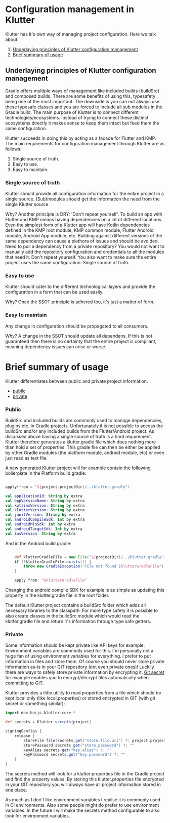 # Configuration management in Klutter

Klutter has it's own way of managing project configuration. Here we talk about:
1. [Underlaying principles of Klutter configuration management](#Underlaying-principles-of-Klutter-configuration-management)
2. [Brief summary of usage](#Brief-summary-of-usage)


## Underlaying principles of Klutter configuration management
Gradle offers multiple ways of management like included builds (buildSrc) and composed builds. 
There are some benefits of using this, typesafety being one of the most important. The downside is you 
can not always use these typesafe classes and you are forced to include all sub modules in the Gradle build. 
The main purpose of Klutter is to connect different technologies/ecosystems. Instead of trying to 
connect these distinct ecosystems directly it makes sense to keep them intact but feed them the same
configuration. 

Klutter succeeds in doing this by acting as a facade for Flutter and KMP. The main requirements 
for configuration management through Klutter are as follows:

1. Single source of truth.
2. Easy to use.
3. Easy to maintain.

### Single source of truth
Klutter should provide all configuration information for the entire project in a single source.
(Sub)modules should get the information the need from the single Klutter source.

Why? Another principle is DRY: 'Don't repeat yourself'. To build an app with Flutter and KMP means having dependencies 
on a lot of different locations. Even the simplest form of a Klutter app will have Kotlin dependencies defined in the
KMP root module, KMP common module, Flutter Android module, Android App module, etc. Building against different
versions of the same dependency can cause a plethora of issues and should be avoided. Need to pull a dependency
from a private repository? You would not want to manually add the repository configuration and credentials to 
all the modules that need it. Don't repeat yourself. You also want to make sure the entire project uses the same
configuration: Single source of truth.

### Easy to use
Klutter should cater to the different technological layers and provide the configuration in a form that can be used easily.

Why? Once the SSOT principle is adhered too, it's just a matter of form.

### Easy to maintain
Any change in configuration should be propagated to all consumers.

Why? A change in the SSOT should update all dependens. If this is not guaranteed then there is no certainty that the
entire project is compliant, meaning dependency issues can arise or worse.


# Brief summary of usage
Klutter differentiates between public and private project information.

- [public](#public)
- [private](#private)

### Public 
BuildSrc and included builds are commonly used to manage dependencies, plugins etc. in Gradle projects.
Unfortunately it is not possible to access the buildSrc and/or any included builds from the Flutter/Android project.
As discussed above having a single source of truth is a hard requirement. Klutter therefore generates a klutter.gradle
file which does nothing more than hold a set of properties. This gradle file can then be either be applied by 
other Gradle modules (the platform module, android module, etc) or even just read as text file. 

A new generated Klutter project will for example contain the following boilerplate in the Platform build.gradle:

```kotlin

apply(from = "${project.projectDir}/../klutter.gradle")

val applicationId: String by extra
val appVersionName: String by extra
val kotlinxVersion: String by extra
val klutterVersion: String by extra
val junitVersion: String by extra
val androidCompileSdk: Int by extra
val androidMinSdk: Int by extra
val androidTargetSdk: Int by extra
val iosVersion: String by extra


```

And in the Android build.gradle:

```groovy

    def klutterGradleFile = new File("${projectDir}/../klutter.gradle")
    if (!klutterGradleFile.exists()) {
        throw new GradleException("File not found $klutterGradleFile")
    }

    apply from: "$klutterGradleFile"


```

Changing the android compile SDK for example is as simple as updating this property in the klutter.gradle file
in the root folder.

The default Klutter project contains a buildSrc folder which adds all necessary libraries to the classpath.
For more type safety it is possible to also create classes in the buildSrc module which would read the klutter.gradle file
and return it's information through type safe getters. 

### Private

Some information should be kept private like API keys for example. Environment variables are commonly used for this. 
I'm personally not a huge fan of using environment variables for everything. I prefer to put information in files and 
store them. Of course you should never store private information as-is in your GIT repository (not even private ones)!
Luckily there are ways to safely store private information by encrypting it. [Git secret](https://git-secret.io/) for 
example enables you to encrypt/decrypt files automatically when committing to GIT. 

Klutter provides a little utility to read properties from a file which should be kept local only (like local.properties)
or stored encrypted in GIT (with git secret or something similar): 

```groovy
import dev.buijs.klutter.core.*

def secrets = Klutter.secrets(project)

signingConfigs {
    release {
        storeFile file(secrets.get("store.file.uri") ?: project.projectDir)
        storePassword secrets.get("store.password") ?: ""
        keyAlias secrets.get("key.alias") ?: ""
        keyPassword secrets.get("key.password") ?: ""
    }
}

```

The secrets method will look for a klutter.properties file in the Gradle project and find the property values. By storing
this klutter.properties file encrypted in your GIT repository you will always have all project information stored in one place.

As much as I don't like environment variables I realise it is commonly used in CI environments. Also some people might
do prefer to use environment variables. In the future I will make the secrets method configurable to also look for environment
variables.